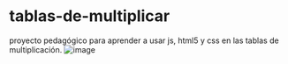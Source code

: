 # tablas-de-multiplicar
proyecto pedagógico para aprender a usar js, html5 y css en las tablas de multiplicación.
![image](https://github.com/pedrogalvis/tablas-de-multiplicar/assets/97988826/15dbb082-09af-448b-ad2b-13a240a01a57)
